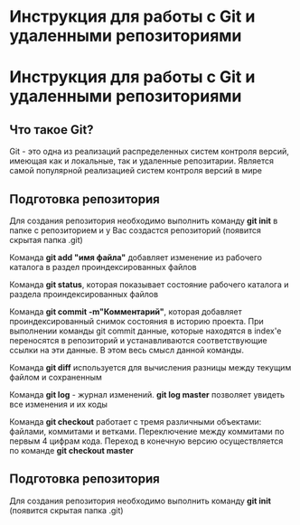 # Инструкция для работы с Git и удаленными репозиториями
# Инструкция для работы с Git и удаленными репозиториями
## Что такое Git?
Git - это одна из реализаций распределенных систем контроля версий, имеющая как и локальные, так и удаленные репозитарии. Является самой популярной реализацией систем контроля версий в мире
## Подготовка репозитория
Для создания репозитория необходимо выполнить команду **git init**  в папке с репозиторием и у Вас создастся репозиторий (появится скрытая папка .git)

Команда **git add "имя файла"** добавляет изменение из рабочего каталога в раздел проиндексированных файлов

Команда **git status**, которая показывает состояние рабочего каталога и раздела проиндексированных файлов

Команда **git commit -m"Комментарий"**, которая добавляет проиндексированный снимок состояния в историю проекта. При выполнении команды git commit данные, которые находятся в index'е переносятся в репозиторий и устанавливаются соответствующие ссылки на эти данные. В этом весь смысл данной команды.

Команда **git diff** используется для вычисления разницы между текущим файлом и сохраненным

Команда **git log** - журнал изменений. **git log master** позволяет увидеть все изменения и их коды

Команда **git checkout** работает с тремя различными объектами: файлами, коммитами и ветками. Переключение между коммитами по первым 4 цифрам кода. Переход в конечную версию осуществляется по команде **git checkout master**

## Подготовка репозитория
Для создания репозитория необходимо выполнить команду **git init**  (появится скрытая папка .git)